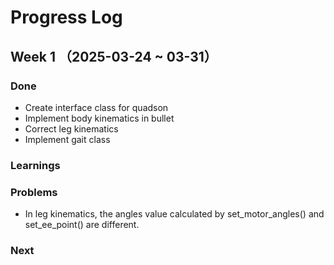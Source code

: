 # Progress Log

## Week 1 （2025-03-24 ~ 03-31）

### Done

- Create interface class for quadson
- Implement body kinematics in bullet
- Correct leg kinematics
- Implement gait class

### Learnings

### Problems

- In leg kinematics, the angles value calculated by set_motor_angles() and set_ee_point() are different.

### Next
